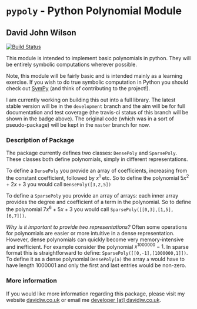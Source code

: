 # `pypoly` - Python Polynomial Module
 
## David John Wilson

[![Build Status](https://travis-ci.org/Davidjohnwilson/PythonPolys.svg?branch=development)](https://travis-ci.org/Davidjohnwilson/PythonPolys)

This module is intended to implement basic polynomials in python. They will be entirely symbolic computations wherever possible.

Note, this module will be fairly basic and is intended mainly as a learning exercise. If you wish to do true symbolic computation in Python you should check out [SymPy](https://github.com/sympy/sympy) (and think of contributing to the project!).

I am currently working on building this out into a full library. The latest stable version will be in the `development` branch and the aim will be for full documentation and test coverage (the travis-ci status of this branch will be shown in the badge above). The original code (which was in a sort of pseudo-package) will be kept in the `master` branch for now.

### Description of Package

The package currently defines two classes: `DensePoly` and `SparsePoly`. These classes both define polynomials, simply in different representations.

To define a `DensePoly` you provide an array of coefficients, increasing from the constant coefficient, followed by $x^1$ etc. So to define the polynomial $5x^2+2x+3$ you would call `DensePoly([3,2,5])`

To define a `SparsePoly` you provide an array of arrays: each inner array provides the degree and coefficient of a term in the polynomial. So to define the polynomial $7x^6+5x+3$ you would call `SparsePoly([[0,3],[1,5],[6,7]])`.

*Why is it important to provide two representations?* Often some operations for polynomials are easier or more intuitive in a dense representation. However, dense polynomials can quickly become very memory-intensive and inefficient. For example consider the polynomial $x^1000000-1$. In sparse format this is straightforward to define: `SparsePoly([[0,-1],[1000000,1]])`. To define it as a dense polynomial `DensePoly(a)` the array `a` would have to have length 1000001 and only the first and last entries would be non-zero. 

### More information

If you would like more information regarding this package, please visit my website [davidjw.co.uk](https://www.davidjw.co.uk) or email me [developer [at] davidjw.co.uk](developer@davidjw.co.uk).